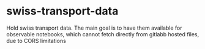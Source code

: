 # swiss-transport-data

Hold swiss transport data. The main goal is to have them available for observable notebooks, which cannot fetch directly from gitlabb hosted files, due to CORS limitations
